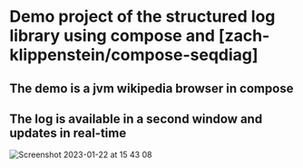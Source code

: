# Demo project of the structured log library using compose and [zach-klippenstein/compose-seqdiag]

## The demo is a jvm wikipedia browser in compose

## The log is available in a second window and updates in real-time

![Screenshot 2023-01-22 at 15 43 08](https://user-images.githubusercontent.com/440667/213923532-fe4e60d3-2631-44ae-9512-ad69f40c19a9.png)

